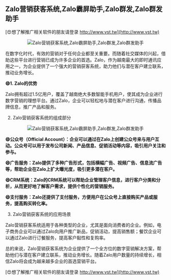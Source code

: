 ## **Zalo营销获客系统,Zalo霸屏助手,Zalo群发,Zalo群发助手**

[😍想了解推广相关软件的朋友请登录 http://www.vst.tw](http://www.vst.tw)

 <center><img src="https://vst.tw/MP4/tuiguang/png/8.png" alt="Zalo营销获客系统,Zalo霸屏助手,Zalo群发,Zalo群发助手"></center>

在数字化时代，有效的营销对于任何企业都至关重要。而随着社交媒体的兴起，借助这些平台进行营销已成为许多企业的首选。Zalo，作为越南最大的即时通讯应用之一，为企业提供了一个强大的营销获客系统，助力他们与潜在客户建立联系，推动业务增长。

**😄1. Zalo的优势**

Zalo拥有超过1.5亿用户，覆盖了越南绝大多数智能手机用户，使其成为企业进行数字营销的理想平台。通过Zalo，企业可以轻松地与潜在客户进行沟通，传播品牌信息，推广产品和服务。

2. Zalo营销获客系统的组成部分

 <center><img src="https://vst.tw/MP4/tuiguang/png/7.png" alt="Zalo营销获客系统,Zalo霸屏助手,Zalo群发,Zalo群发助手"></center>

**😄公众号（Official Account）：企业可以通过在Zalo上创建公众号来与用户互动。公众号可以用于发布公司新闻、产品信息、促销活动等内容，吸引用户关注和参与。**

**😄广告服务：Zalo提供了多种广告形式，包括横幅广告、视频广告、信息流广告等，帮助企业在Zalo上扩大曝光度，吸引更多潜在客户。**

**😄CRM系统：Zalo的CRM系统可以帮助企业管理客户信息，进行客户分类和分析，从而更好地了解客户需求，提供个性化的营销服务。**

**😄支付服务：Zalo还提供了支付服务，方便用户在公众号上直接购买产品或服务，提高购买转化率。**

3. Zalo营销获客系统的应用场景

Zalo营销获客系统适用于各种类型的企业，尤其是面向消费者的企业。例如，电子商务企业可以通过Zalo向用户推广新品，促销活动，提高销售额；餐饮企业可以通过Zalo进行订餐服务，提高客户黏性和复购率。

总的来说，Zalo营销获客系统为企业提供了一个全方位的数字营销解决方案，帮助他们与潜在客户建立联系，推动业务增长。随着Zalo用户数量的持续增长，相信Zalo将会成为越来越多企业的首选营销平台。

[😍想了解推广相关软件的朋友请登录 http://www.vst.tw](http://www.vst.tw)



